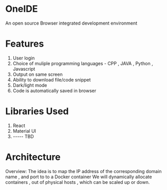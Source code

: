 # OneIDE
An open source Browser integrated development environment

# Features
1. User login
2. Choice of muliple programming languages - CPP , JAVA , Python , Javascript
3. Output on same screen
4. Ability to download file/code snippet
5. Dark/light mode
6. Code is automatically saved in browser
   
# Libraries Used

1. React
2. Material UI
3. ----- TBD

# Architecture

Overview: 
The idea is to map the IP address of the corresponding domain name , and port to to a Docker container
We will dynamically allocate containers , out of physical hosts , which can be scaled up or down.

